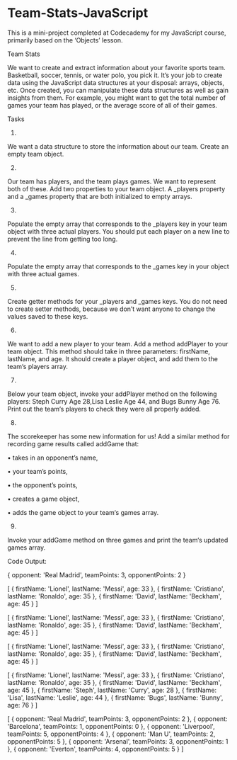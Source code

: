 # Team-Stats-JavaScript
This is a mini-project completed at Codecademy for my JavaScript course, primarily based on the ‘Objects’ lesson.


Team Stats

We want to create and extract information about your favorite sports team. Basketball, soccer, tennis, or water polo, you pick it. It’s your job to create data using the JavaScript data structures at your disposal: arrays, objects, etc.
Once created, you can manipulate these data structures as well as gain insights from them. For example, you might want to get the total number of games your team has played, or the average score of all of their games.


Tasks

1.
We want a data structure to store the information about our team. Create an empty team object.

2.
Our team has players, and the team plays games. We want to represent both of these. Add two properties to your team object. A _players property and a _games property that are both initialized to empty arrays.

3.
Populate the empty array that corresponds to the _players key in your team object with three actual players. 
You should put each player on a new line to prevent the line from getting too long.

4.
Populate the empty array that corresponds to the _games key in your object with three actual games. 

5.
Create getter methods for your _players and _games keys. You do not need to create setter methods, because we don’t want anyone to change the values saved to these keys.

6.
We want to add a new player to your team. Add a method addPlayer to your team object. This method should take in three parameters: firstName, lastName, and age. It should create a player object, and add them to the team‘s players array.

7.
Below your team object, invoke your addPlayer method on the following players: Steph Curry Age 28,Lisa Leslie Age 44, and Bugs Bunny Age 76.
Print out the team‘s players to check they were all properly added.

8.
The scorekeeper has some new information for us! Add a similar method for recording game results called addGame that:

•	takes in an opponent’s name,

•	your team’s points,

•	the opponent’s points,

•	creates a game object,

•	adds the game object to your team‘s games array.

9.
Invoke your addGame method on three games and print the team‘s updated games array.


Code Output:

{ opponent: 'Real Madrid', teamPoints: 3, opponentPoints: 2 }

 [ { firstName: 'Lionel', lastName: 'Messi', age: 33 },
  { firstName: 'Cristiano', lastName: 'Ronaldo', age: 35 },
  { firstName: 'David', lastName: 'Beckham', age: 45 } ]

 [ { firstName: 'Lionel', lastName: 'Messi', age: 33 },
  { firstName: 'Cristiano', lastName: 'Ronaldo', age: 35 },
  { firstName: 'David', lastName: 'Beckham', age: 45 } ]

 [ { firstName: 'Lionel', lastName: 'Messi', age: 33 },
  { firstName: 'Cristiano', lastName: 'Ronaldo', age: 35 },
  { firstName: 'David', lastName: 'Beckham', age: 45 } ]

 [ { firstName: 'Lionel', lastName: 'Messi', age: 33 },
  { firstName: 'Cristiano', lastName: 'Ronaldo', age: 35 },
  { firstName: 'David', lastName: 'Beckham', age: 45 },
  { firstName: 'Steph', lastName: 'Curry', age: 28 },
  { firstName: 'Lisa', lastName: 'Leslie', age: 44 },
  { firstName: 'Bugs', lastName: 'Bunny', age: 76 } ]

 [ { opponent: 'Real Madrid', teamPoints: 3, opponentPoints: 2 },
  { opponent: 'Barcelona', teamPoints: 1, opponentPoints: 0 },
  { opponent: 'Liverpool', teamPoints: 5, opponentPoints: 4 },
  { opponent: 'Man U', teamPoints: 2, opponentPoints: 5 },
  { opponent: 'Arsenal', teamPoints: 3, opponentPoints: 1 },
  { opponent: 'Everton', teamPoints: 4, opponentPoints: 5 } ]
